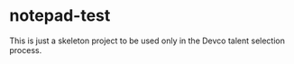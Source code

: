 # notepad-test
 This is just a skeleton project to be used only in the Devco talent selection process.
